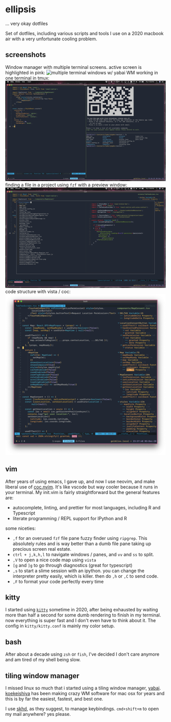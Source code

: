 # ellipsis

... very okay dotfiles

Set of dotfiles, including various scripts and tools I use on a 2020 macbook air with a very
unfortunate cooling problem.

## screenshots
Window manager with multiple terminal screens. active screen is highlighted in pink:
![multiple terminal windows w/ yabai WM](screenshots/yabai.png)
working in one terminal in tmux:
![one terminal window in tmux](screenshots/tmux.png)
finding a file in a project using `fzf` with a preview window:
![vim with fzf](screenshots/fzf.png)
code structure with vista / coc:
![vim with vista & coc](screenshots/vista.png)

## vim

After years of using emacs, I gave up, and now I use neovim, and make liberal use of [coc.nvim](https://github.com/neoclide/coc.nvim). It's
like vscode but way cooler because it runs in your terminal. My init.vim is fairly
straightforward but the general features are:

- autocomplete, linting, and prettier for most languages, including R and Typescript
- literate programming / REPL support for IPython and R

some niceties:

- `,f` for an overused `fzf` file pane fuzzy finder using `ripgrep`. This absolutely rules
  and is way better than a dumb file pane taking up precious screen real estate.
- `ctrl + j,k,h,l` to navigate windows / panes, and `vv` and `ss` to split.
- `,V` to open a nice code map using `vista`
- `[g` and `]g` to go through diagnostics (great for typescript)
- `,s` to start a slime session with an ipython. you can change the interpreter pretty
  easily, which is killer. then do `,h` or `,C` to send code.
- `,F` to format your code perfectly every time

## kitty

I started using [`kitty`](https://sw.kovidgoyal.net/kitty/) sometime in 2020, after being
exhausted by waiting more than half a second for some dumb rendering to finish in my
terminal. now everything is super fast and I don't even have to think about it. The config in
`kitty/kitty.conf` is mainly my color setup.

## bash

After about a decade using `zsh` or `fish`, I've decided I don't care anymore and am tired of
my shell being slow.

## tiling window manager

I missed linux so much that i started using a tiling window manager,
[yabai](https://github.com/koekeishiya/yabai). [koekeishiya](github.com/koekeishiya) has been
making crazy WM software for mac osx for years and this is by far the easiest, fastest, and
best one.

I use [skhd](https://github.com/koekeishiya/skhd), as they suggest, to manage keybindings.
`cmd+shift+m` to open my mail anywhere? yes please.
